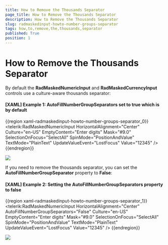 ```yaml
---
title: How to Remove the Thousands Separator
page_title: How to Remove the Thousands Separator
description: How to Remove the Thousands Separator
slug: radmaskedinput-howto-number-groups-separator
tags: how,to,remove,the,thousands,separator
published: True
position: 1
---
```


# How to Remove the Thousands Separator

By default the __RadMaskedNumericInput__ and __RadMaskedCurrencyInput__ controls use a culture-aware thousands separator:

#### __[XAML] Example 1: AutoFillNumberGroupSeparators set to true which is by default__
{{region xaml-radmaskedinput-howto-number-groups-separator_0}}
	<telerik:RadMaskedNumericInput HorizontalAlignment="Center"
								   Culture="en-US"
								   EmptyContent="Enter digits"
								   Mask="#9.0"
								   SelectionOnFocus="SelectAll"
								   SpinMode="PositionAndValue"
								   TextMode="PlainText"
								   UpdateValueEvent="LostFocus"
								   Value="12345" />
{{endregion}}

![](images/radmaskedinput_howto_thousands_separator.png)

If you need to remove the thousands separator, you can set the __AutoFillNumberGroupSeparator__ property to __False__:

#### __[XAML] Example 2: Setting the AutoFillNumberGroupSeparators property to false__
{{region xaml-radmaskedinput-howto-number-groups-separator_1}}
	<telerik:RadMaskedNumericInput HorizontalAlignment="Center"
								   AutoFillNumberGroupSeparators="False"
								   Culture="en-US"
								   EmptyContent="Enter digits"
								   Mask="#9.0"
								   SelectionOnFocus="SelectAll"
								   SpinMode="PositionAndValue"
								   TextMode="PlainText"
								   UpdateValueEvent="LostFocus"
								   Value="12345" />
{{endregion}}

![](images/radmaskedinput_howto_remove_thousands_separator.png)